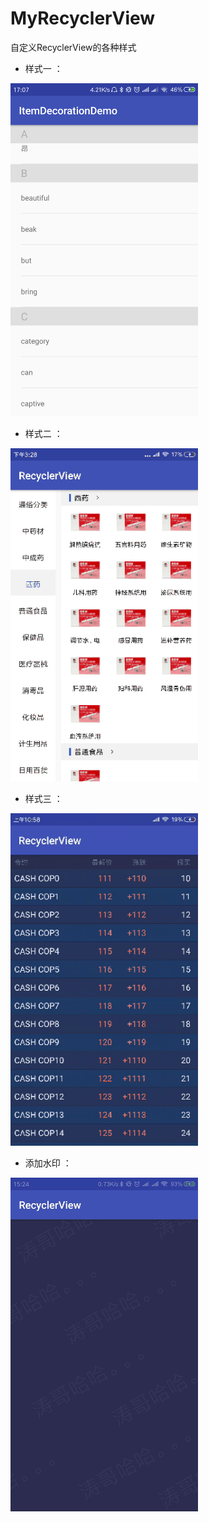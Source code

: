 # MyRecyclerView
自定义RecyclerView的各种样式<Br/>

* 样式一 ：

<div class='row'>
        <img src='https://github.com/1067899750/MyRecyclerView/blob/master/image/bag1.png' width="300px"/>
</div>

* 样式二 ：

<div class='row'>
        <img src='https://github.com/1067899750/MyRecyclerView/blob/master/image/recyclerView1.gif' width="300px"/>
</div>


* 样式三 ：
<div class='row'>
        <img src='https://github.com/1067899750/MyRecyclerView/blob/master/image/recyclerView.gif' width="300px"/>
</div>

* 添加水印 ：

<div class='row'>
        <img src='https://github.com/1067899750/MyRecyclerView/blob/master/image/image2.jpg' width="300px"/>
</div>
